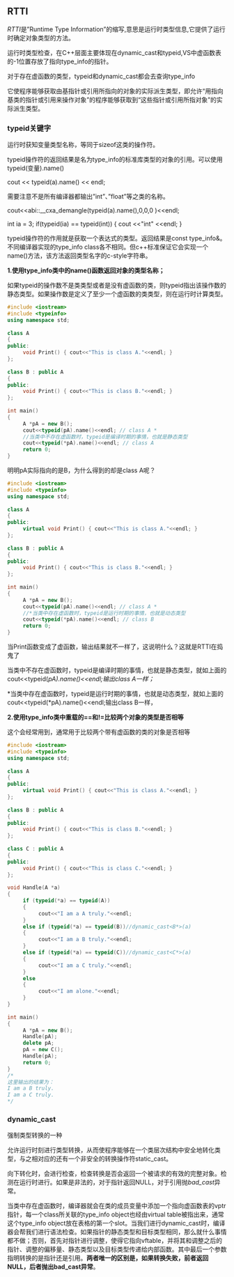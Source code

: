 ## RTTI

*RTTI*是”Runtime Type Information”的缩写,意思是运行时类型信息,它提供了运行时确定对象类型的方法。

运行时类型检查，在C++层面主要体现在dynamic_cast和typeid,VS中虚函数表的-1位置存放了指向type_info的指针。

对于存在虚函数的类型，typeid和dynamic_cast都会去查询type_info

它使程序能够获取由基指针或引用所指向的对象的实际派生类型，即允许“用指向基类的指针或引用来操作对象”的程序能够获取到“这些指针或引用所指对象”的实际派生类型。

### typeid关键字

运行时获知变量类型名称，等同于sizeof这类的操作符。

typeid操作符的返回结果是名为type_info的标准库类型的对象的引用。可以使用 typeid(变量).name()

cout << typeid(a).name() << endl;

需要注意不是所有编译器都输出”int”、”float”等之类的名称。

cout<<abi::__cxa_demangle(typeid(a).name(),0,0,0 )<<endl;

int ia = 3;
if(typeid(ia) == typeid(int))
{
    cout <<"int" <<endl;
}

typeid操作符的作用就是获取一个表达式的类型。返回结果是const type_info&。不同编译器实现的type_info class各不相同。但c++标准保证它会实现一个name()方法，该方法返回类型名字的c-style字符串。

**1.使用type_info类中的name()函数返回对象的类型名称；**

如果typeid的操作数不是类类型或者是没有虚函数的类，则typeid指出该操作数的静态类型。如果操作数是定义了至少一个虚函数的类类型，则在运行时计算类型。

```cpp
#include <iostream>
#include <typeinfo>
using namespace std;
  
class A
{
public:
     void Print() { cout<<"This is class A."<<endl; }
};
  
class B : public A
{
public:
     void Print() { cout<<"This is class B."<<endl; }
};
  
int main()
{
     A *pA = new B();
     cout<<typeid(pA).name()<<endl; // class A *
     //当类中不存在虚函数时，typeid是编译时期的事情，也就是静态类型
     cout<<typeid(*pA).name()<<endl; // class A
     return 0;
}
```

明明pA实际指向的是B，为什么得到的却是class A呢？

```cpp
#include <iostream>
#include <typeinfo>
using namespace std;
  
class A
{
public:
     virtual void Print() { cout<<"This is class A."<<endl; }
};
  
class B : public A
{
public:
     void Print() { cout<<"This is class B."<<endl; }
};
  
int main()
{
	 A *pA = new B();
     cout<<typeid(pA).name()<<endl; // class A *
     //*当类中存在虚函数时，typeid是运行时期的事情，也就是动态类型
     cout<<typeid(*pA).name()<<endl; // class B
     return 0;
}
```

当Print函数变成了虚函数，输出结果就不一样了，这说明什么？这就是RTTI在捣鬼了

当类中不存在虚函数时，typeid是编译时期的事情，也就是静态类型，就如上面的cout<<typeid(*pA).name()<<endl;输出class A一样；*

*当类中存在虚函数时，typeid是运行时期的事情，也就是动态类型，就如上面的cout<<typeid(*pA).name()<<endl;输出class B一样，

**2.使用type_info类中重载的==和!=比较两个对象的类型是否相等**

这个会经常用到，通常用于比较两个带有虚函数的类的对象是否相等

```cpp
#include <iostream>
#include <typeinfo>
using namespace std;
  
class A
{
public:
     virtual void Print() { cout<<"This is class A."<<endl; }
};
  
class B : public A
{
public:
     void Print() { cout<<"This is class B."<<endl; }
};
  
class C : public A
{
public:
     void Print() { cout<<"This is class C."<<endl; }
};
  
void Handle(A *a)
{
     if (typeid(*a) == typeid(A))
     {
          cout<<"I am a A truly."<<endl;
     }
     else if (typeid(*a) == typeid(B))//dynamic_cast<B*>(a)
     {
          cout<<"I am a B truly."<<endl;
     }
     else if (typeid(*a) == typeid(C))//dynamic_cast<C*>(a)
     {
          cout<<"I am a C truly."<<endl;
     }
     else
     {
          cout<<"I am alone."<<endl;
     }
}
  
int main()
{
     A *pA = new B();
     Handle(pA);
     delete pA;
     pA = new C();
     Handle(pA);
     return 0;
}
/*
这里输出的结果为：
I am a B truly.
I am a C truly.
*/
```



### dynamic_cast

强制类型转换的一种

允许运行时刻进行类型转换，从而使程序能够在一个类层次结构中安全地转化类型，与之相对应的还有一个非安全的转换操作符static_cast。

向下转化时，会进行检查，检查转换是否会返回一个被请求的有效的完整对象。检测在运行时进行。如果是非法的，对于指针返回NULL，对于引用抛*bad_cast*异常。

当类中存在虚函数时，编译器就会在类的成员变量中添加一个指向虚函数表的vptr指针，每一个class所关联的type_info object也经由virtual table被指出来，通常这个type_info object放在表格的第一个slot。当我们进行dynamic_cast时，编译器会帮我们进行语法检查。如果指针的静态类型和目标类型相同，那么就什么事情都不做；否则，首先对指针进行调整，使得它指向vftable，并将其和调整之后的指针、调整的偏移量、静态类型以及目标类型传递给内部函数。其中最后一个参数指明转换的是指针还是引用。**两者唯一的区别是，如果转换失败，前者返回NULL，后者抛出bad_cast异常**。
